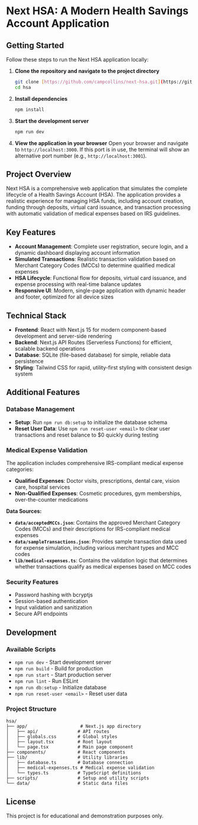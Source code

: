 # Next HSA: A Modern Health Savings Account Application

## Getting Started

Follow these steps to run the Next HSA application locally:

1. **Clone the repository and navigate to the project directory**
   ```bash
   git clone [https://github.com/campcollins/next-hsa.git](https://github.com/campcollins/next-hsa.git)
   cd hsa
   ```

2. **Install dependencies**
   ```bash
   npm install
   ```

3. **Start the development server**
   ```bash
   npm run dev
   ```

4. **View the application in your browser**
   Open your browser and navigate to `http://localhost:3000`. If this port is in use, the terminal will show an alternative port number (e.g., `http://localhost:3001`).

## Project Overview

Next HSA is a comprehensive web application that simulates the complete lifecycle of a Health Savings Account (HSA). The application provides a realistic experience for managing HSA funds, including account creation, funding through deposits, virtual card issuance, and transaction processing with automatic validation of medical expenses based on IRS guidelines.

## Key Features

- **Account Management**: Complete user registration, secure login, and a dynamic dashboard displaying account information
- **Simulated Transactions**: Realistic transaction validation based on Merchant Category Codes (MCCs) to determine qualified medical expenses
- **HSA Lifecycle**: Functional flow for deposits, virtual card issuance, and expense processing with real-time balance updates
- **Responsive UI**: Modern, single-page application with dynamic header and footer, optimized for all device sizes

## Technical Stack

- **Frontend**: React with Next.js 15 for modern component-based development and server-side rendering
- **Backend**: Next.js API Routes (Serverless Functions) for efficient, scalable backend operations
- **Database**: SQLite (file-based database) for simple, reliable data persistence
- **Styling**: Tailwind CSS for rapid, utility-first styling with consistent design system

## Additional Features

### Database Management
- **Setup**: Run `npm run db:setup` to initialize the database schema
- **Reset User Data**: Use `npm run reset-user <email>` to clear user transactions and reset balance to $0 quickly during testing

### Medical Expense Validation
The application includes comprehensive IRS-compliant medical expense categories:
- **Qualified Expenses**: Doctor visits, prescriptions, dental care, vision care, hospital services
- **Non-Qualified Expenses**: Cosmetic procedures, gym memberships, over-the-counter medications

**Data Sources:**
- **`data/acceptedMCCs.json`**: Contains the approved Merchant Category Codes (MCCs) and their descriptions for IRS-compliant medical expenses
- **`data/sampleTransactions.json`**: Provides sample transaction data used for expense simulation, including various merchant types and MCC codes
- **`lib/medical-expenses.ts`**: Contains the validation logic that determines whether transactions qualify as medical expenses based on MCC codes

### Security Features
- Password hashing with bcryptjs
- Session-based authentication
- Input validation and sanitization
- Secure API endpoints

## Development

### Available Scripts
- `npm run dev` - Start development server
- `npm run build` - Build for production
- `npm run start` - Start production server
- `npm run lint` - Run ESLint
- `npm run db:setup` - Initialize database
- `npm run reset-user <email>` - Reset user data

### Project Structure
```
hsa/
├── app/                    # Next.js app directory
│   ├── api/               # API routes
│   ├── globals.css        # Global styles
│   ├── layout.tsx         # Root layout
│   └── page.tsx           # Main page component
├── components/            # React components
├── lib/                   # Utility libraries
│   ├── database.ts        # Database connection
│   ├── medical-expenses.ts # Medical expense validation
│   └── types.ts           # TypeScript definitions
├── scripts/               # Setup and utility scripts
└── data/                  # Static data files
```

## License

This project is for educational and demonstration purposes only. 
